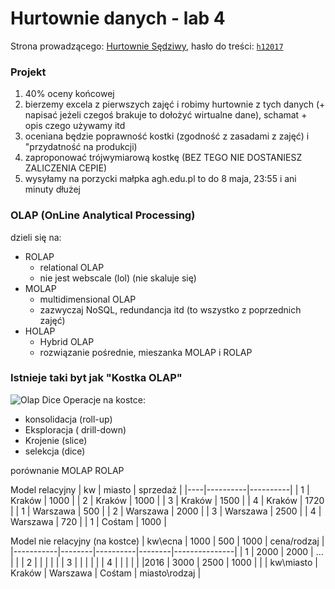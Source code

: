 # Hurtownie danych - lab 4

Strona prowadzącego: [Hurtownie Sędziwy](http://galaxy.agh.edu.pl/~sedziwy/wordpress/?page_id=1436),
hasło do treści: [`h12017`]()

### Projekt
1. 40% oceny końcowej
2. bierzemy excela z pierwszych zajęć i robimy hurtownie z tych danych (+ napisać jeżeli czegoś brakuje to dołożyć wirtualne dane), schamat + opis czego używamy itd
3. oceniana będzie poprawność kostki (zgodność z zasadami z zajęć) i "przydatność na produkcji)
4. zaproponować trójwymiarową kostkę (BEZ TEGO NIE DOSTANIESZ ZALICZENIA CEPIE)
5. wysyłamy na porzycki małpka agh.edu.pl to do 8 maja, 23:55 i ani minuty dłużej


### OLAP (OnLine Analytical Processing)
dzieli się na:
  - ROLAP
      - relational OLAP
      - nie jest webscale (lol) (nie skaluje się)
  - MOLAP
      - multidimensional OLAP
      - zazwyczaj NoSQL, redundancja itd (to wszystko z poprzednich zajęć)
  - HOLAP
      - Hybrid OLAP
      - rozwiązanie pośrednie, mieszanka MOLAP i ROLAP

### Istnieje taki byt jak "Kostka OLAP"
![Olap Dice](http://www.elml.uzh.ch/preview/fois/DSSII/en/image/13_2_4_g9.jpg)
Operacje na kostce:
  - konsolidacja (roll-up)
  - Eksploracja ( drill-down)
  - Krojenie (slice)
  - selekcja (dice)


porównanie MOLAP ROLAP

Model relacyjny
| kw | miasto   | sprzedaż |
|----|----------|----------|
| 1  | Kraków   | 1000     |
| 2  | Kraków   | 1000     |
| 3  | Kraków   | 1500     |
| 4  | Kraków   | 1720     |
| 1  | Warszawa | 500      |
| 2  | Warszawa | 2000     |
| 3  | Warszawa | 2500     |
| 4  | Warszawa | 720      |
| 1  | Cośtam   | 1000     |

Model nie relacyjny (na kostce)
| kw\ecna   | 1000   | 500      | 1000   | cena/rodzaj   |
|-----------|--------|----------|--------|---------------|
| 1         | 2000   | 2000     | ...    |               |
| 2         |        |          |        |               |
| 3         |        |          |        |               |
| 4         |        |          |        |               |
|2016    | 3000 | 2500 | 1000 |               |
| kw\miasto | Kraków | Warszawa | Cośtam | miasto\rodzaj |

